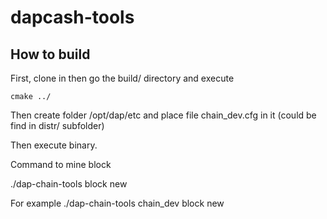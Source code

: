 # dapcash-tools

## How to build

First, clone in then go the build/ directory and execute 

``cmake ../``

Then create folder /opt/dap/etc and place file chain_dev.cfg in it (could be find in distr/ subfolder)

Then execute binary.

Command to mine block

./dap-chain-tools <config name> block new

For example
./dap-chain-tools chain_dev block new

